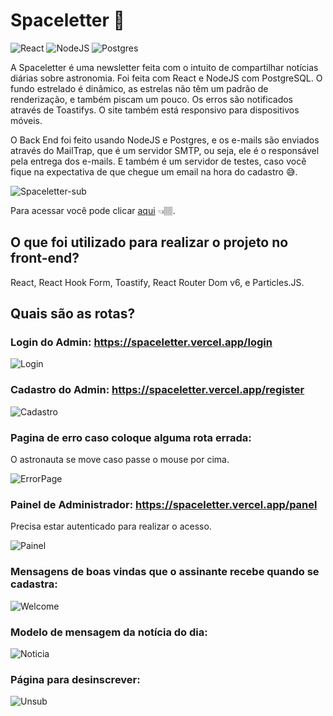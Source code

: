 # Spaceletter 🚀

![React](https://img.shields.io/badge/React-20232A?style=for-the-badge&logo=react&logoColor=61DAFB) ![NodeJS](https://img.shields.io/badge/Node.js-43853D?style=for-the-badge&logo=node.js&logoColor=white) ![Postgres](https://img.shields.io/badge/PostgreSQL-316192?style=for-the-badge&logo=postgresql&logoColor=white)



A Spaceletter é uma newsletter feita com o intuito de compartilhar notícias diárias sobre astronomia. Foi feita com React e NodeJS com PostgreSQL. O fundo estrelado é dinâmico, as estrelas não têm um padrão de renderização, e também piscam um pouco. Os erros são notificados através de Toastifys. O site também está responsivo para dispositivos móveis.

O Back End foi feito usando NodeJS e Postgres, e os e-mails são enviados através do MailTrap, que é um servidor SMTP, ou seja, ele é o responsável pela entrega dos e-mails. E também é um servidor de testes, caso você fique na expectativa de que chegue um email na hora do cadastro 😅.



![Spaceletter-sub](C:\Users\Isaac\Desktop\Spaceletter\Spaceletter-sub.png)

Para acessar você pode clicar [aqui](https://spaceletter.vercel.app/) 👈🏽. 



## O que foi utilizado para realizar o projeto no front-end?

React, React Hook Form, Toastify, React Router Dom v6, e Particles.JS.



## Quais são as rotas?



### Login do Admin: https://spaceletter.vercel.app/login

![Login](C:\Users\Isaac\Desktop\Spaceletter\Login.png)



### Cadastro do Admin: https://spaceletter.vercel.app/register

![Cadastro](C:\Users\Isaac\Desktop\Spaceletter\Cadastro.png)

### 

### Pagina de erro caso coloque alguma rota errada:

O astronauta se move caso passe o mouse por cima.

![ErrorPage](C:\Users\Isaac\Desktop\Spaceletter\ErrorPage.png)



### Painel de Administrador: https://spaceletter.vercel.app/panel

Precisa estar autenticado para realizar o acesso.

![Painel](C:\Users\Isaac\Desktop\Spaceletter\Painel.png)



### Mensagens de boas vindas que o assinante recebe quando se cadastra:

![Welcome](C:\Users\Isaac\Desktop\Spaceletter\Welcome.png)

### Modelo de mensagem da notícia do dia:

![Noticia](C:\Users\Isaac\Desktop\Spaceletter\Noticia.png)



### Página para desinscrever:

![Unsub](C:\Users\Isaac\Desktop\Spaceletter\Unsub.png)
